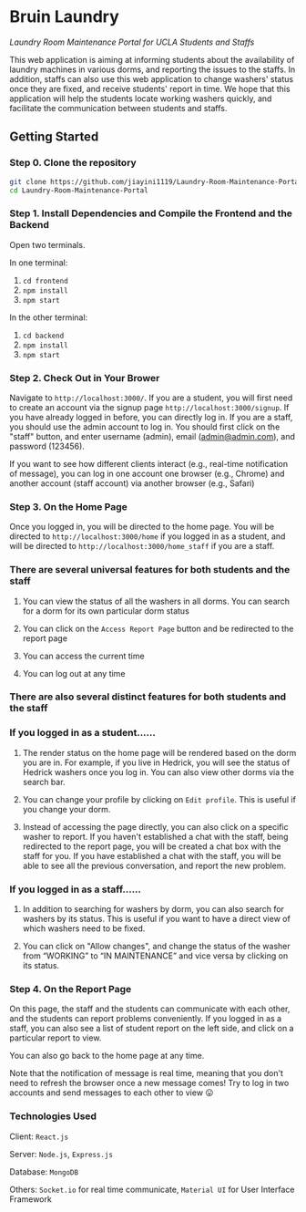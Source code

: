 # Bruin Laundry
_Laundry Room Maintenance Portal for UCLA Students and Staffs_

This web application is aiming at informing students about the availability of laundry machines in various dorms, and reporting the issues to the staffs. In addition, staffs can also use this web application to change washers' status once they are fixed, and receive students' report in time. We hope that this application will help the students locate working washers quickly, and facilitate the communication between students and staffs. 

## Getting Started

### Step 0. Clone the repository
```bash
git clone https://github.com/jiayini1119/Laundry-Room-Maintenance-Portal.git
cd Laundry-Room-Maintenance-Portal
```

### Step 1. Install Dependencies and Compile the Frontend and the Backend

Open two terminals.

In one terminal:
1. ```cd frontend```
2. ```npm install```
3. ```npm start```

In the other terminal:
1. ```cd backend```
2. ```npm install```
3. ```npm start```

### Step 2. Check Out in Your Brower
Navigate to ```http://localhost:3000/```. 
If you are a student, you will first need to create an account via the signup page ```http://localhost:3000/signup```. If you have already logged in before, you can directly log in. 
If you are a staff, you should use the admin account to log in. You should first click on the "staff" button, and enter username (admin), email (admin@admin.com), and password (123456).

If you want to see how different clients interact (e.g., real-time notification of message), you can log in one account one browser (e.g., Chrome) and another account (staff account) via another browser (e.g., Safari)

### Step 3. On the Home Page
Once you logged in, you will be directed to the home page. You will be directed to ```http://localhost:3000/home``` if you logged in as a student, and will be directed to ```http://localhost:3000/home_staff``` if you are a staff. 

### There are several universal features for both students and the staff
1. You can view the status of all the washers in all dorms. You can search for a dorm for its own particular dorm status

2. You can click on the ```Access Report Page``` button and be redirected to the report page

3. You can access the current time

4. You can log out at any time

### There are also several distinct features for both students and the staff
### If you logged in as a student......
1. The render status on the home page will be rendered based on the dorm you are in. For example, if you live in Hedrick, you will see the status of Hedrick washers once you log in. You can also view other dorms via the search bar.

2. You can change your profile by clicking on ```Edit profile```. This is useful if you change your dorm.

3. Instead of accessing the page directly, you can also click on a specific washer to report. If you haven't established a chat with the staff, being redirected to the report page, you will be created a chat box with the staff for you. If you have established a chat with the staff, you will be able to see all the previous conversation, and report the new problem.

### If you logged in as a staff......
1. In addition to searching for washers by dorm, you can also search for washers by its status. This is useful if you want to have a direct view of which washers need to be fixed. 

2. You can click on "Allow changes", and change the status of the washer from “WORKING” to “IN MAINTENANCE” and vice versa by clicking on its status.

### Step 4. On the Report Page
On this page, the staff and the students can communicate with each other, and the students can report problems conveniently. If you logged in as a staff, you can also see a list of student report on the left side, and click on a particular report to view.

You can also go back to the home page at any time. 

Note that the notification of message is real time, meaning that you don't need to refresh the browser once a new message comes! Try to log in two accounts and send messages to each other to view 😛

### Technologies Used
Client: ```React.js```

Server: ```Node.js```, ```Express.js```

Database: ```MongoDB```

Others: ```Socket.io``` for real time communicate, ```Material UI``` for User Interface Framework




